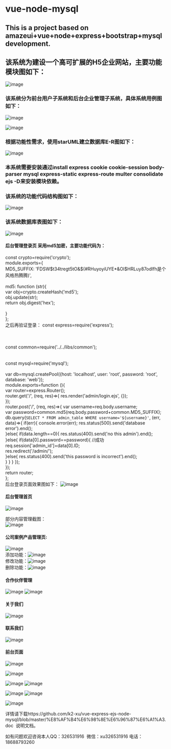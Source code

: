 # vue-node-mysql
## This is a project based on amazeui+vue+node+express+bootstrap+mysql development.
## 该系统为建设一个高可扩展的H5企业网站，主要功能模块图如下：

![image](https://github.com/k2-xu/vue-express-ejs-node-mysql/blob/master/readme/mvc.png)

### 该系统分为前台用户子系统和后台企业管理子系统，具体系统用例图如下：

![image](https://github.com/k2-xu/vue-express-ejs-node-mysql/blob/master/readme/usecase01.png)

![image](https://github.com/k2-xu/vue-express-ejs-node-mysql/blob/master/readme/usecase.png)

### 根据功能性需求，使用starUML建立数据库E-R图如下：

![image](https://github.com/k2-xu/vue-express-ejs-node-mysql/blob/master/readme/dataer.png)

### 本系统需要安装通过install express cookie cookie-session body-parser  mysql express-static express-route multer consolidate ejs -D来安装模块依赖。

### 该系统的功能代码结构图如下：

![image](https://github.com/k2-xu/vue-express-ejs-node-mysql/blob/master/readme/jiegou.png)

### 该系统数据库表图如下：

![image](https://github.com/k2-xu/vue-express-ejs-node-mysql/blob/master/readme/shujuku.png)

#### 后台管理登录页 采用md5加密，主要功能代码为：<br>
const crypto=require('crypto');<br>
module.exports={<br>
  MD5_SUFFIX: 'FDSW$t34tregt5tO&$(#RHuyoyiUYE*&OI$HRLuy87odlfh是个风格热腾腾)',<br>  
  md5: function (str){<br>
    var obj=crypto.createHash('md5');<br>
    obj.update(str);<br> 
    return obj.digest('hex');<br>  
  }<br> 
};<br>
之后再验证登录：
const express=require('express');<br><br><br><br>
const common=require('../../libs/common');<br><br><br>
const mysql=require('mysql');<br><br>
var db=mysql.createPool({host: 'localhost', user: 'root', password: 'root', database: 'web'});<br>
module.exports=function (){<br>
  var router=express.Router();<br>
  router.get('/', (req, res)=>{
    res.render('admin/login.ejs', {});<br>
  });<br>
  router.post('/', (req, res)=>{
    var username=req.body.username;<br>
    var password=common.md5(req.body.password+common.MD5_SUFFIX);<br>
    db.query(`SELECT * FROM admin_table WHERE username='${username}'`, (err, data)=>{
      if(err){
        console.error(err);
        res.status(500).send('database error').end();<br>
      }else{
        if(data.length==0){
          res.status(400).send('no this admin').end();<br>
        }else{
          if(data[0].password==password){
            //成功
            req.session['admin_id']=data[0].ID;<br>
            res.redirect('/admin/');<br>
          }else{
            res.status(400).send('this password is incorrect').end();<br>
          }
        }
      }
    });<br>
  });<br>
  return router;<br>
};<br>
后台登录页面效果图如下：
![image](https://github.com/k2-xu/vue-express-ejs-node-mysql/blob/master/readme/login01.png)

#### 后台管理首页

![image](https://github.com/k2-xu/vue-express-ejs-node-mysql/blob/master/readme/02.png)

部分内容管理截图：<br>
![image](https://github.com/k2-xu/vue-express-ejs-node-mysql/blob/master/readme/concent.png)

#### 公司案例产品管理页:<br>
![image](https://github.com/k2-xu/vue-express-ejs-node-mysql/blob/master/readme/03.png)<br>
添加功能：![image](https://github.com/k2-xu/vue-express-ejs-node-mysql/blob/master/readme/add.png)<br>
修改功能：![image](https://github.com/k2-xu/vue-express-ejs-node-mysql/blob/master/readme/med.png)<br>
删除功能：![image](https://github.com/k2-xu/vue-express-ejs-node-mysql/blob/master/readme/del.png)<br>

#### 合作伙伴管理

![image](https://github.com/k2-xu/vue-express-ejs-node-mysql/blob/master/readme/04.png)
![image](https://github.com/k2-xu/vue-express-ejs-node-mysql/blob/master/readme/04.1.png)

#### 关于我们

![image](https://github.com/k2-xu/vue-express-ejs-node-mysql/blob/master/readme/05.png)

#### 联系我们

![image](https://github.com/k2-xu/vue-express-ejs-node-mysql/blob/master/readme/06.png)

#### 前台页面

![image](https://github.com/k2-xu/vue-express-ejs-node-mysql/blob/master/readme/login.png)

![image](https://github.com/k2-xu/vue-express-ejs-node-mysql/blob/master/readme/index.png)

![image](https://github.com/k2-xu/vue-express-ejs-node-mysql/blob/master/readme/news.png)
![image](https://github.com/k2-xu/vue-express-ejs-node-mysql/blob/master/readme/news2.png)

![image](https://github.com/k2-xu/vue-express-ejs-node-mysql/blob/master/readme/nxinxi.png)
![image](https://github.com/k2-xu/vue-express-ejs-node-mysql/blob/master/readme/nxinxi1.png)

![image](https://github.com/k2-xu/vue-express-ejs-node-mysql/blob/master/readme/fuwu.png)

详情请下载https://github.com/k2-xu/vue-express-ejs-node-mysql/blob/master/%E8%AF%B4%E6%98%8E%E6%96%87%E6%A1%A3.doc  说明文档。

如有问题欢迎咨询本人QQ：326531916  微信：xu326531916 电话：18688793260


